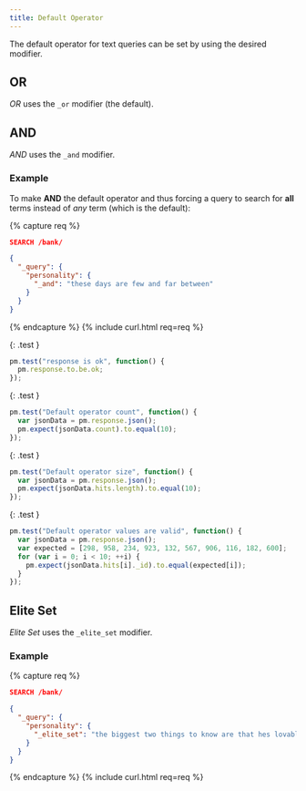 ```yaml
---
title: Default Operator
---
```


The default operator for text queries can be set by using the desired modifier.


## OR

_OR_ uses the `_or` modifier (the default).


## AND

_AND_ uses the `_and` modifier.

### Example

To make **AND** the default operator and thus forcing a query to search for
**all** terms instead of _any_ term (which is the default):

{% capture req %}

```json
SEARCH /bank/

{
  "_query": {
    "personality": {
      "_and": "these days are few and far between"
    }
  }
}
```
{% endcapture %}
{% include curl.html req=req %}

{: .test }

```js
pm.test("response is ok", function() {
  pm.response.to.be.ok;
});
```

{: .test }

```js
pm.test("Default operator count", function() {
  var jsonData = pm.response.json();
  pm.expect(jsonData.count).to.equal(10);
});
```

{: .test }

```js
pm.test("Default operator size", function() {
  var jsonData = pm.response.json();
  pm.expect(jsonData.hits.length).to.equal(10);
});
```

{: .test }

```js
pm.test("Default operator values are valid", function() {
  var jsonData = pm.response.json();
  var expected = [298, 958, 234, 923, 132, 567, 906, 116, 182, 600];
  for (var i = 0; i < 10; ++i) {
    pm.expect(jsonData.hits[i]._id).to.equal(expected[i]);
  }
});
```


## Elite Set

_Elite Set_ uses the `_elite_set` modifier.

### Example

{% capture req %}

```json
SEARCH /bank/

{
  "_query": {
    "personality": {
      "_elite_set": "the biggest two things to know are that hes lovable and cooperative. Of course he's also kind, honest and considerate, but they're far less prominent, especially compared to impulses of being shallow as well"
    }
  }
}
```
{% endcapture %}
{% include curl.html req=req %}
